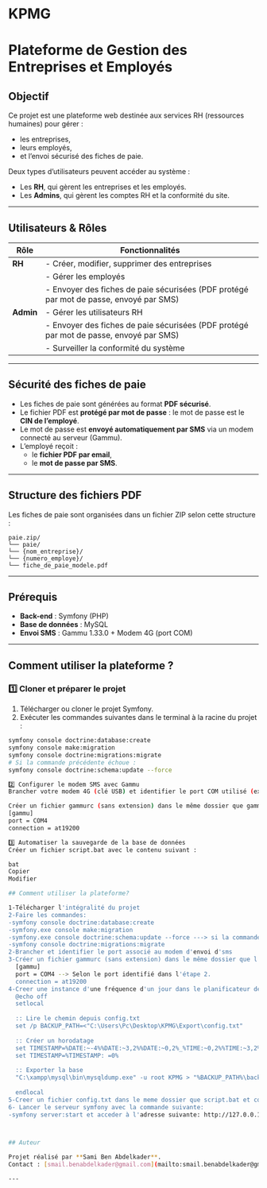 # KPMG
# Plateforme de Gestion des Entreprises et Employés

## Objectif

Ce projet est une plateforme web destinée aux services RH (ressources humaines) pour gérer :
- les entreprises,
- leurs employés,
- et l’envoi sécurisé des fiches de paie.

Deux types d’utilisateurs peuvent accéder au système :  
- Les **RH**, qui gèrent les entreprises et les employés.  
- Les **Admins**, qui gèrent les comptes RH et la conformité du site.

---

## Utilisateurs & Rôles

| Rôle      | Fonctionnalités |
|-----------|-----------------|
| **RH**    | - Créer, modifier, supprimer des entreprises  
|           | - Gérer les employés  
|           | - Envoyer des fiches de paie sécurisées (PDF protégé par mot de passe, envoyé par SMS) |
| **Admin** | - Gérer les utilisateurs RH  
|           | - Envoyer des fiches de paie sécurisées (PDF protégé par mot de passe, envoyé par SMS) |
|           | - Surveiller la conformité du système |

---

##  Sécurité des fiches de paie

- Les fiches de paie sont générées au format **PDF sécurisé**.
- Le fichier PDF est **protégé par mot de passe** : le mot de passe est le **CIN de l’employé**.
- Le mot de passe est **envoyé automatiquement par SMS** via un modem connecté au serveur (Gammu).
- L’employé reçoit :
  - le **fichier PDF par email**,
  - le **mot de passe par SMS**.

---

## Structure des fichiers PDF

Les fiches de paie sont organisées dans un fichier ZIP selon cette structure :
```
paie.zip/
└── paie/
└── {nom_entreprise}/
└── {numero_employe}/
└── fiche_de_paie_modele.pdf
```

---

## Prérequis 

- **Back-end** : Symfony (PHP)
- **Base de données** : MySQL
- **Envoi SMS** : Gammu 1.33.0 + Modem 4G (port COM)

---

## Comment utiliser la plateforme ?

### 1️⃣ Cloner et préparer le projet

1. Télécharger ou cloner le projet Symfony.
2. Exécuter les commandes suivantes dans le terminal à la racine du projet :

```bash
symfony console doctrine:database:create
symfony console make:migration
symfony console doctrine:migrations:migrate
# Si la commande précédente échoue :
symfony console doctrine:schema:update --force

2️⃣ Configurer le modem SMS avec Gammu
Brancher votre modem 4G (clé USB) et identifier le port COM utilisé (ex: COM4) via le gestionnaire de périphériques.

Créer un fichier gammurc (sans extension) dans le même dossier que gammu.exe, avec le contenu suivant :
[gammu]
port = COM4
connection = at19200

3️⃣ Automatiser la sauvegarde de la base de données
Créer un fichier script.bat avec le contenu suivant :

bat
Copier
Modifier

## Comment utiliser la plateforme?

1-Télécharger l'intégralité du projet
2-Faire les commandes:
-symfony console doctrine:database:create
-symfony.exe console make:migration 
-symfony.exe console doctrine:schema:update --force ---> si la commande précédente ne passe pas.
-symfony console doctrine:migrations:migrate
2-Brancher et identifier le port associé au modem d'envoi d'sms 
3-Créer un fichier gammurc (sans extension) dans le même dossier que l'executable gammu.exe :
  [gammu]
  port = COM4 --> Selon le port identifié dans l'étape 2.
  connection = at19200
4-Creer une instance d'une fréquence d'un jour dans le planificateur de taches et pointer sur le fichier script.bat:
  @echo off
  setlocal
  
  :: Lire le chemin depuis config.txt
  set /p BACKUP_PATH=<"C:\Users\Pc\Desktop\KPMG\Export\config.txt"
  
  :: Créer un horodatage
  set TIMESTAMP=%DATE:~-4%%DATE:~3,2%%DATE:~0,2%_%TIME:~0,2%%TIME:~3,2%
  set TIMESTAMP=%TIMESTAMP: =0%
  
  :: Exporter la base
  "C:\xampp\mysql\bin\mysqldump.exe" -u root KPMG > "%BACKUP_PATH%\backup_%TIMESTAMP%.sql"
  
  endlocal
5-Creer un fichier config.txt dans le meme dossier que script.bat et contenant le lien de sauvegarde de la base de donnée.
6- Lancer le serveur symfony avec la commande suivante:
-symfony server:start et acceder à l'adresse suivante: http://127.0.0.1:8000/signin



## Auteur

Projet réalisé par **Sami Ben Abdelkader**.  
Contact : [smail.benabdelkader@gmail.com](mailto:smail.benabdelkader@gmail.com)

---

